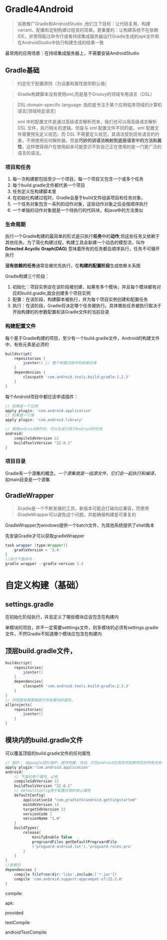 # Gradle4Android

> 谷歌推广Gradle和AndroidStudio ,他们立下目标：让代码复用、构建variant、配置和定制构建过程变的简章。更重要的：让构建系统不在依赖IDE，并使得能过命令行或者持续集成服务器运行Gradle生成的apk文件和在AndroidStudio中执行构建生成的结果一致

最常用的应用场景：在持续集成服务器上，不需要安装AndroidStudio 

## Gradle基础

> 约定优于配置原则（为设置和属性提供默认值）

> Gradle构建脚本没有使用xml,而是基于Groovy的领域专用语言（DSL）

> DSL:domain-specific language: 指的是专注于某个应用程序领域的计算机语言[领域特定语言]
>
> xml 中的配置文件是通过高级语言解析而来，我们也可以用高级语言解析 DSL 文件，执行相关的逻辑。但是与 xml 配置文件不同的是，xml 配置文件需要预先定义规范。而 DSL 不需要定义规范，其语法受到现有语言的约束，不用使用任何解析器，而是**巧妙的讲语法映射到底层语言中的方法和属性**，这样使得用户在使用起来可能意识不到自己正在使用的是一门更广泛的语言的语法。

### 项目和任务

1. 每一次构建都包括至少一个项目，每一个项目又包含一个或多个任务
2. 每个build.gradle文件都代表一个项目
3. 任务定义在构建脚本里
4. 在初始化构建过程时，Gradle会基于build文件组装项目和任务对象，
5. 一个任务对象包含一系列的动作对象，这些动作对象之后会按顺序执行
6. 一个单独的动作对象就是一个待执行的代码块，和java中的方法类似

### 生命周期

执行一个Gradle构建的最简单的形式是只执行**任务**中的**动作**,但这些任务又依赖于其他任务。为了简化构建过程，构建工具会新建一个动态的模型流，叫作**Driected Acyclic Graph(DAG)** 意味着所有的任务都会顺序执行，任务不可循环执行

**没有依赖的任务**通常会被优先执行，在**构建的配置阶段**生成依赖关系图

Gradle构建三个阶段：

1. 初始化：项目实例会在该阶段被创建，如果有多个模块，并且每个模块都有对应的build.gradle,就会创建多个项目实例
2. 配置：在该阶段，构建脚本被执行，并为每个项目实例创建和配置任务
3. 执行：在该阶段，Gradle将决定哪个任务被执行。具体哪些任务被执行取决于开始构建的的参数配置和该Gradle文件的当前目录

### 构建配置文件

每个基于Gradle构建的项目，至少有一个build.gradle文件，Android的构建文件中，有些元素是必须的

```groovy
buildscript{
    repositories {
        jcenter() // 整个构建过程中的依赖仓库
    }
    dependencies {
        classpath 'com.android.tools.build:gradle:1.2.3'
    }
}
```

每个Android项目中都应该申请插件：

```groovy
// 如果是一个应用
apply plugin: 'com.android.application'
// 如果是一个库
apply plugin: 'com.android.library'
```

```groovy
// 使用android插件时，可以生成只用于Android的任务
android{
    compileSdkVersion 22
    buildToolsVersion "22.0.1"
}
```

### 项目目录

Gradle有一个源集的概念，*一个源集就是一组源文件，它们会一起执行和编译*，如main目录是一个源集

## GradleWrapper

> Gradle是一个不断发展的工具，新版本可能会打破向后兼容，而使用GradleWrapper可以避免这个问题，并能确保构建是可重复的

GradleWrapper为windows提供一个batch文件，为其他系统提供了shell角本

先安装Gradle才可以获取gradleWrapper

```groovy
task wrapper (type:Wrapper){
    gradleVersion = '2.4'
}
//执行下面命令：
gradle wrapper --gradle-version 2.4

```

# 自定义构建（基础）

## settings.gradle

在初始化阶段执行，并且定义了哪些模块应该包含在构建内

单模块的项目，并不一定需要setttings文件，则多模块的必须有settings.gradle文件，不然Gradle不知道哪个模块应包含在构建内

## 顶层build.gradle文件，

```groovy
buildscript{
    repositories{
        jcenter()
    }
    dependencies{
        classpath 'com.android.tools.build:gradle:2.3.3'
    }
}
// 声明那些需要被用于所有模块的属性，
allprojects{
    repositories{
        jcenter()
    }
}
```

## 模块内的build.gradle文件

可以覆盖顶层的build.gradle文件的任何属性

```groovy
// 插件： 由google团队维护，提供构建、测试、打包android应用及所依赖项目的所有任务
apply plugin:'com.android.application'
android{
    // 下面的两个属性，必有
	compileSdkVersion 22
    buildToolsVersion "22.0.1"
    // defaultConfig用于配置应用的核心属性
    defaultConfig{
        applicationId "com.gradleforandroid.gettingstarted"
        minSdkVersion 14
        targetSdkVersion 22
        versionCode 1
        versionName "1.0"
    }
    buildTypes{
        release{
            minifyEnable false
            progruardFiles getDefaultProgruardFile
            ('proguard-android.txt'),'proguard-rules.pro'
        }
    }
}
//依赖包
dependencies {
    compile fileTree(dir:'libs',include:['*.jar'])
    compile 'com.android.support:appcompat-v7:22.2.0'
}
```

compile:

apk:

provided

testCompile

androidTestCompile